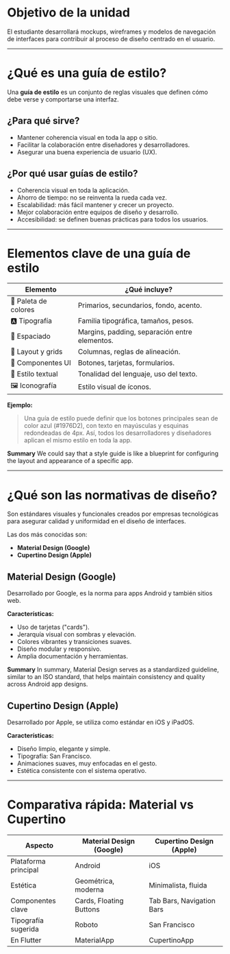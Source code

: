 # Objetivo de la unidad

El estudiante desarrollará mockups, wireframes y modelos de navegación de interfaces para contribuir al proceso de diseño centrado en el usuario.

---

# ¿Qué es una guía de estilo?

Una **guía de estilo** es un conjunto de reglas visuales que definen cómo debe verse y comportarse una interfaz.

## ¿Para qué sirve?
- Mantener coherencia visual en toda la app o sitio.
- Facilitar la colaboración entre diseñadores y desarrolladores.
- Asegurar una buena experiencia de usuario (UX).

## ¿Por qué usar guías de estilo?
- Coherencia visual en toda la aplicación.
- Ahorro de tiempo: no se reinventa la rueda cada vez.
- Escalabilidad: más fácil mantener y crecer un proyecto.
- Mejor colaboración entre equipos de diseño y desarrollo.
- Accesibilidad: se definen buenas prácticas para todos los usuarios.

---

# Elementos clave de una guía de estilo

| Elemento              | ¿Qué incluye?                                         |
|-----------------------|------------------------------------------------------|
| 🎨 Paleta de colores   | Primarios, secundarios, fondo, acento.               |
| 🅰️ Tipografía         | Familia tipográfica, tamaños, pesos.                 |
| 📐 Espaciado          | Margins, padding, separación entre elementos.         |
| 📏 Layout y grids      | Columnas, reglas de alineación.                      |
| 🧩 Componentes UI      | Botones, tarjetas, formularios.                      |
| 📝 Estilo textual      | Tonalidad del lenguaje, uso del texto.               |
| 🖼️ Iconografía         | Estilo visual de íconos.                             |

**Ejemplo:**
> Una guía de estilo puede definir que los botones principales sean de color azul (#1976D2), con texto en mayúsculas y esquinas redondeadas de 4px. Así, todos los desarrolladores y diseñadores aplican el mismo estilo en toda la app.

**Summary**
We could say that a style guide is like a blueprint for configuring the layout and appearance of a specific app.

---

# ¿Qué son las normativas de diseño?

Son estándares visuales y funcionales creados por empresas tecnológicas para asegurar calidad y uniformidad en el diseño de interfaces.

Las dos más conocidas son:
- **Material Design (Google)**
- **Cupertino Design (Apple)**

## Material Design (Google)
Desarrollado por Google, es la norma para apps Android y también sitios web.

**Características:**
- Uso de tarjetas ("cards").
- Jerarquía visual con sombras y elevación.
- Colores vibrantes y transiciones suaves.
- Diseño modular y responsivo.
- Amplia documentación y herramientas.

**Summary**
In summary, Material Design serves as a standardized guideline, similar to an ISO standard, that helps maintain consistency and quality across Android app designs.

## Cupertino Design (Apple)
Desarrollado por Apple, se utiliza como estándar en iOS y iPadOS.

**Características:**
- Diseño limpio, elegante y simple.
- Tipografía: San Francisco.
- Animaciones suaves, muy enfocadas en el gesto.
- Estética consistente con el sistema operativo.

---

# Comparativa rápida: Material vs Cupertino

| Aspecto                | Material Design (Google)      | Cupertino Design (Apple)   |
|------------------------|-------------------------------|----------------------------|
| Plataforma principal   | Android                       | iOS                        |
| Estética               | Geométrica, moderna           | Minimalista, fluida        |
| Componentes clave      | Cards, Floating Buttons       | Tab Bars, Navigation Bars  |
| Tipografía sugerida    | Roboto                        | San Francisco              |
| En Flutter             | MaterialApp                   | CupertinoApp               |
